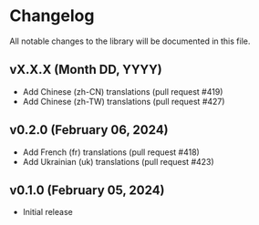 # Changelog

All notable changes to the library will be documented in this file.

## vX.X.X (Month DD, YYYY)

- Add Chinese (zh-CN) translations (pull request #419)
- Add Chinese (zh-TW) translations (pull request #427)

## v0.2.0 (February 06, 2024)

- Add French (fr) translations (pull request #418)
- Add Ukrainian (uk) translations (pull request #423)

## v0.1.0 (February 05, 2024)

- Initial release

